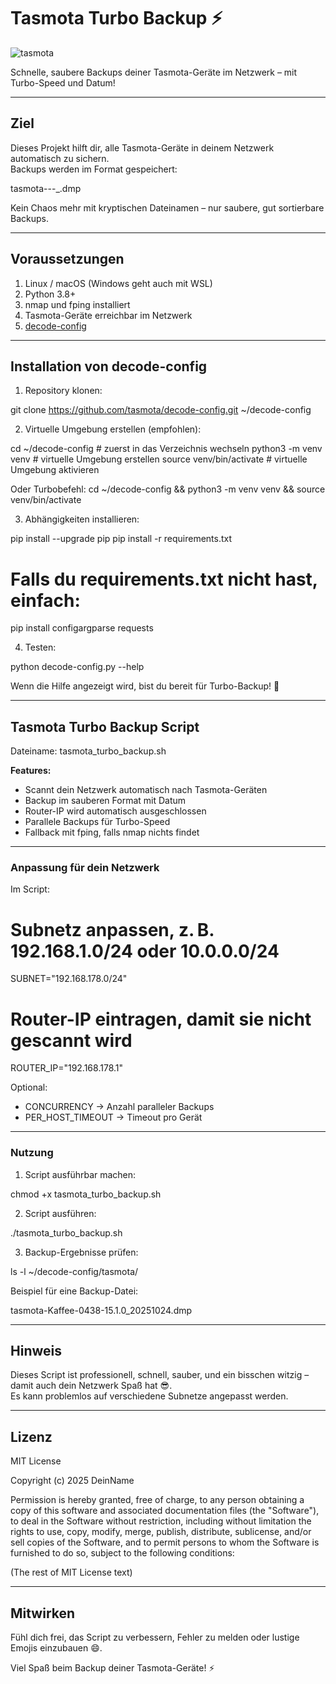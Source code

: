 # Tasmota Turbo Backup ⚡

![tasmota](https://img.shields.io/badge/Tasmota-Backup-blue?style=flat-square)

Schnelle, saubere Backups deiner Tasmota-Geräte im Netzwerk – mit Turbo-Speed und Datum!

---

## Ziel

Dieses Projekt hilft dir, alle Tasmota-Geräte in deinem Netzwerk automatisch zu sichern.  
Backups werden im Format gespeichert:

tasmota-<HOSTNAME>-<BOARDID>-<FIRMWARE>_<YYYYMMDD>.dmp

Kein Chaos mehr mit kryptischen Dateinamen – nur saubere, gut sortierbare Backups.

---

## Voraussetzungen

1. Linux / macOS (Windows geht auch mit WSL)  
2. Python 3.8+  
3. nmap und fping installiert  
4. Tasmota-Geräte erreichbar im Netzwerk  
5. [decode-config](https://github.com/tasmota/decode-config.git)  

---

## Installation von decode-config

1. Repository klonen:

git clone https://github.com/tasmota/decode-config.git ~/decode-config

2. Virtuelle Umgebung erstellen (empfohlen):

cd ~/decode-config          # zuerst in das Verzeichnis wechseln
python3 -m venv venv        # virtuelle Umgebung erstellen
source venv/bin/activate    # virtuelle Umgebung aktivieren

Oder Turbobefehl:  cd ~/decode-config && python3 -m venv venv && source venv/bin/activate

3. Abhängigkeiten installieren:

pip install --upgrade pip
pip install -r requirements.txt
# Falls du requirements.txt nicht hast, einfach:
pip install configargparse requests

4. Testen:

python decode-config.py --help

Wenn die Hilfe angezeigt wird, bist du bereit für Turbo-Backup! 🎉

---

## Tasmota Turbo Backup Script

Dateiname: tasmota_turbo_backup.sh  

**Features:**

- Scannt dein Netzwerk automatisch nach Tasmota-Geräten  
- Backup im sauberen Format mit Datum  
- Router-IP wird automatisch ausgeschlossen  
- Parallele Backups für Turbo-Speed  
- Fallback mit fping, falls nmap nichts findet  

---

### Anpassung für dein Netzwerk

Im Script:

# Subnetz anpassen, z. B. 192.168.1.0/24 oder 10.0.0.0/24
SUBNET="192.168.178.0/24"

# Router-IP eintragen, damit sie nicht gescannt wird
ROUTER_IP="192.168.178.1"

Optional:

- CONCURRENCY → Anzahl paralleler Backups  
- PER_HOST_TIMEOUT → Timeout pro Gerät  

---

### Nutzung

1. Script ausführbar machen:

chmod +x tasmota_turbo_backup.sh

2. Script ausführen:

./tasmota_turbo_backup.sh

3. Backup-Ergebnisse prüfen:

ls -l ~/decode-config/tasmota/

Beispiel für eine Backup-Datei:

tasmota-Kaffee-0438-15.1.0_20251024.dmp

---

## Hinweis

Dieses Script ist professionell, schnell, sauber, und ein bisschen witzig – damit auch dein Netzwerk Spaß hat 😎.  
Es kann problemlos auf verschiedene Subnetze angepasst werden.

---

## Lizenz

MIT License

Copyright (c) 2025 DeinName

Permission is hereby granted, free of charge, to any person obtaining a copy
of this software and associated documentation files (the "Software"), to deal
in the Software without restriction, including without limitation the rights
to use, copy, modify, merge, publish, distribute, sublicense, and/or sell
copies of the Software, and to permit persons to whom the Software is
furnished to do so, subject to the following conditions:

(The rest of MIT License text)

---

## Mitwirken

Fühl dich frei, das Script zu verbessern, Fehler zu melden oder lustige Emojis einzubauen 😄.  

Viel Spaß beim Backup deiner Tasmota-Geräte! ⚡
